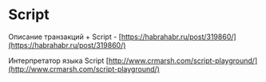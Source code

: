 # Script

Описание транзакций + Script - [https://habrahabr.ru/post/319860/](https://habrahabr.ru/post/319860/)

Интерпретатор языка Script [http://www.crmarsh.com/script-playground/](http://www.crmarsh.com/script-playground/)



